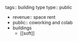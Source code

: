 tags:: building type
type:: public

- revenue:: space rent
- public:: coworking and colab
- buildings
	- [[soft]]